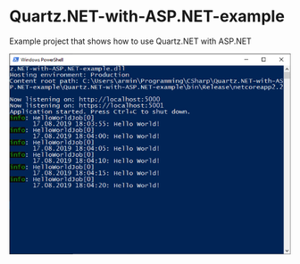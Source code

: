 # Quartz.NET-with-ASP.NET-example

Example project that shows how to use Quartz.NET with ASP.NET

<p align="center">
  <img src="./Screenshots/Example1.png">
</p>
